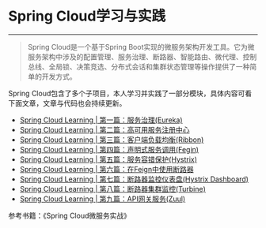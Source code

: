 # Spring Cloud学习与实践

------
>Spring Cloud是一个基于Spring Boot实现的微服务架构开发工具。它为微服务架构中涉及的配置管理、服务治理、断路器、智能路由、微代理、控制总线、全局锁、决策竞选、分布式会话和集群状态管理等操作提供了一种简单的开发方式。

Spring Cloud包含了多个子项目，本人学习并实践了一部分模块，具体内容可看下面文章，文章与代码也会持续更新。


 * [Spring Cloud Learning | 第一篇：服务治理(Eureka)](http://blog.csdn.net/qwssd/article/details/79084253)
 * [Spring Cloud Learning | 第二篇：高可用服务注册中心](http://blog.csdn.net/qwssd/article/details/79087125)
 * [Spring Cloud Learning | 第三篇：客户端负载均衡(Ribbon)](http://blog.csdn.net/qwssd/article/details/79094279)
 * [Spring Cloud Learning | 第四篇：声明式服务调用(Fegin)](http://blog.csdn.net/qwssd/article/details/79113536)
 * [Spring Cloud Learning | 第五篇：服务容错保护(Hystrix)](http://blog.csdn.net/qwssd/article/details/79123012)
 * [Spring Cloud Learning | 第六篇：在Feign中使用断路器](http://blog.csdn.net/qwssd/article/details/79125746)
 * [Spring Cloud Learning | 第七篇：断路器监控仪表盘(Hystrix Dashboard)](http://blog.csdn.net/qwssd/article/details/79126963)
 * [Spring Cloud Learning | 第八篇：断路器集群监控(Turbine)](http://blog.csdn.net/qwssd/article/details/79129069)
 * [Spring Cloud Learning | 第九篇：API网关服务(Zuul)](http://blog.csdn.net/qwssd/article/details/79227967)

 参考书籍：《Spring Cloud微服务实战》